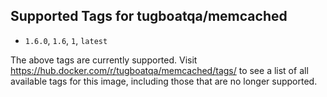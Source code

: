 ## Supported Tags for tugboatqa/memcached

* `1.6.0`, `1.6`, `1`, `latest`

The above tags are currently supported. Visit https://hub.docker.com/r/tugboatqa/memcached/tags/ to see a list of all available tags for this image, including those that are no longer supported.
